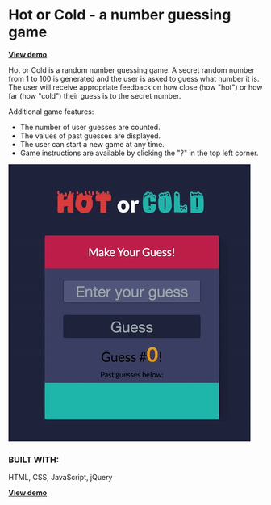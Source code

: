 <h1>Hot or Cold - a number guessing game</h1>

<p><strong><a href="http://www.emilychen.net/hotorcold/" target="_blank">View demo</a></strong></p>

Hot or Cold is a random number guessing game. A secret random number from 1 to 100 is generated and the user is asked to guess what number it is. The user will receive appropriate feedback on how close (how "hot") or how far (how "cold") their guess is to the secret number.

Additional game features:
<ul>
	<li>The number of user guesses are counted.</li>
	<li>The values of past guesses are displayed.</li>
	<li>The user can start a new game at any time.</li>
	<li>Game instructions are available by clicking the "?" in the top left corner.</li>
</ul>

<a href="http://www.emilychen.net/hotorcold/" target="_blank"><img src="images/screenshot.gif"></a>

<h3>BUILT WITH:</h3>
HTML, CSS, JavaScript, jQuery

<p><strong><a href="http://www.emilychen.net/hotorcold/" target="_blank">View demo</a></strong></p>